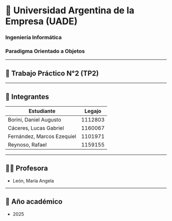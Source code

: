 # 📘 Universidad Argentina de la Empresa (UADE)
### Ingeniería Informática
### Paradigma Orientado a Objetos

---

## 📝 Trabajo Práctico N°2 (TP2)

---

## 👥 Integrantes

| Estudiante                 | Legajo  |
|----------------------------|---------|
| Borini, Daniel Augusto     | 1112803 |
| Cáceres, Lucas Gabriel     | 1160067 |
| Fernández, Marcos Ezequiel | 1101971 |
| Reynoso, Rafael            | 1159155 |

---

## 👨‍🏫 Profesora

- León, María Angela

---

## 📅 Año académico

- 2025  